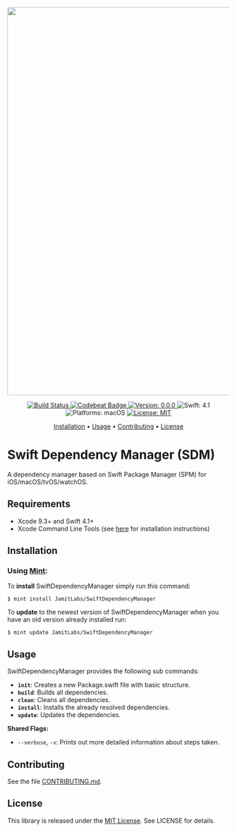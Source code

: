 


<p align="center">
    <img src="https://raw.githubusercontent.com/JamitLabs/SwiftDependencyManager/stable/Logo.png"
      width=880>
</p>

<p align="center">
    <a href="https://app.bitrise.io/app/d990e3762ffe3202">
        <img src="https://app.bitrise.io/app/d990e3762ffe3202/status.svg?token=kEapR69QTIkxvSIZdh-iiA&branch=stable"
             alt="Build Status">
    </a>
    <a href="https://codebeat.co/projects/github-com-jamitlabs-swiftdependencymanager-stable">
        <img src="https://codebeat.co/badges/7e5c21d2-6b42-4371-a91b-7f1361891809"
             alt="Codebeat Badge">
    </a>
    <a href="https://github.com/JamitLabs/SwiftDependencyManager/releases">
        <img src="https://img.shields.io/badge/Version-0.0.0-blue.svg"
             alt="Version: 0.0.0">
    </a>
    <img src="https://img.shields.io/badge/Swift-4.1-FFAC45.svg"
         alt="Swift: 4.1">
    <img src="https://img.shields.io/badge/Platforms-macOS-FF69B4.svg"
        alt="Platforms: macOS">
    <a href="https://github.com/JamitLabs/SwiftDependencyManager/blob/stable/LICENSE">
        <img src="https://img.shields.io/badge/License-MIT-lightgrey.svg"
              alt="License: MIT">
    </a>
</p>

<p align="center">
    <a href="#installation">Installation</a>
  • <a href="#usage">Usage</a>
  • <a href="#contributing">Contributing</a>
  • <a href="#license">License</a>
</p>

# Swift Dependency Manager (SDM)

A dependency manager based on Swift Package Manager (SPM) for iOS/macOS/tvOS/watchOS.


## Requirements

- Xcode 9.3+ and Swift 4.1+
- Xcode Command Line Tools (see [here](http://stackoverflow.com/a/9329325/3451975) for installation instructions)

## Installation

### Using [Mint](https://github.com/yonaskolb/Mint):

To **install** SwiftDependencyManager simply run this command:

```shell
$ mint install JamitLabs/SwiftDependencyManager
```

To **update** to the newest version of SwiftDependencyManager when you have an old version already installed run:

```shell
$ mint update JamitLabs/SwiftDependencyManager
```

## Usage

SwiftDependencyManager provides the following sub commands:
- **`init`**: Creates a new Package.swift file with basic structure.
- **`build`**: Builds all dependencies.
- **`clean`**: Cleans all dependencies.
- **`install`**: Installs the already resolved dependencies.
- **`update`**: Updates the dependencies.

**Shared Flags:**
- `--verbose`, `-v`: Prints out more detailed information about steps taken.

## Contributing

See the file [CONTRIBUTING.md](https://github.com/JamitLabs/SwiftDependencyManager/blob/stable/CONTRIBUTING.md).

## License
This library is released under the [MIT License](http://opensource.org/licenses/MIT). See LICENSE for details.
